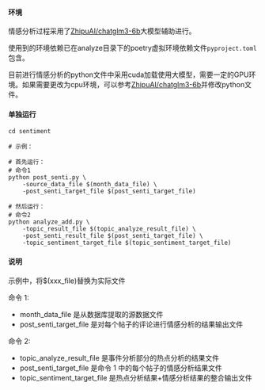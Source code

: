#### 环境

情感分析过程采用了[ZhipuAI/chatglm3-6b]([魔搭社区](https://www.modelscope.cn/models/ZhipuAI/chatglm3-6b))大模型辅助进行。

使用到的环境依赖已在analyze目录下的poetry虚拟环境依赖文件`pyproject.toml`包含。

目前进行情感分析的python文件中采用cuda加载使用大模型，需要一定的GPU环境。如果需要更改为cpu环境，可以参考[ZhipuAI/chatglm3-6b]([魔搭社区](https://www.modelscope.cn/models/ZhipuAI/chatglm3-6b#%E4%BB%A3%E7%A0%81%E8%B0%83%E7%94%A8))并修改python文件。

#### 单独运行

```shell
cd sentiment

# 示例：

# 首先运行：
# 命令1
python post_senti.py \
    -source_data_file $(month_data_file) \
    -post_senti_target_file $(post_senti_target_file)

# 然后运行：
# 命令2
python analyze_add.py \
    -topic_result_file $(topic_analyze_result_file) \
    -post_senti_result_file $(post_senti_target_file) \
    -topic_sentiment_target_file $(topic_sentiment_target_file)
```

#### 说明

示例中，将$(xxx_file)替换为实际文件

命令 1:

- month_data_file 是从数据库提取的源数据文件
- post_senti_target_file 是对每个帖子的评论进行情感分析的结果输出文件

命令 2:

- topic_analyze_result_file 是事件分析部分的热点分析的结果文件
- post_senti_target_file 是命令 1 中的每个帖子的情感分析结果文件
- topic_sentiment_target_file 是热点分析结果+情感分析结果的整合输出文件

